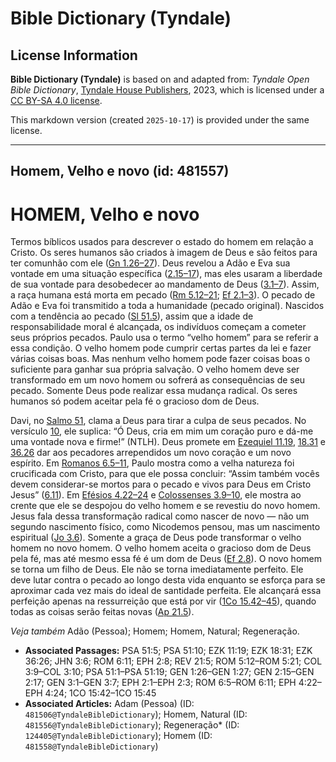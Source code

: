 # Bible Dictionary (Tyndale)

## License Information

**Bible Dictionary (Tyndale)** is based on and adapted from: _Tyndale Open Bible Dictionary_, [Tyndale House Publishers](https://tyndaleopenresources.com/), 2023, which is licensed under a [CC BY-SA 4.0 license](https://creativecommons.org/licenses/by-sa/4.0/legalcode.en).

This markdown version (created `2025-10-17`) is provided under the same license.



--------------------------------

## Homem, Velho e novo (id: 481557)

HOMEM, Velho e novo
===================

Termos bíblicos usados para descrever o estado do homem em relação a Cristo. Os seres humanos são criados à imagem de Deus e são feitos para ter comunhão com ele ([Gn 1\.26–27](https://ref.ly/Gen1:26-Gen1:27)). Deus revelou a Adão e Eva sua vontade em uma situação específica ([2\.15–17](https://ref.ly/Gen2:15-Gen2:17)), mas eles usaram a liberdade de sua vontade para desobedecer ao mandamento de Deus ([3\.1–7](https://ref.ly/Gen3:1-Gen3:7)). Assim, a raça humana está morta em pecado ([Rm 5\.12–21](https://ref.ly/Rom5:12-Rom5:21); [Ef 2\.1–3](https://ref.ly/Eph2:1-Eph2:3)). O pecado de Adão e Eva foi transmitido a toda a humanidade (pecado original). Nascidos com a tendência ao pecado ([Sl 51\.5](https://ref.ly/Ps51:5)), assim que a idade de responsabilidade moral é alcançada, os indivíduos começam a cometer seus próprios pecados. Paulo usa o termo “velho homem” para se referir a essa condição. O velho homem pode cumprir certas partes da lei e fazer várias coisas boas. Mas nenhum velho homem pode fazer coisas boas o suficiente para ganhar sua própria salvação. O velho homem deve ser transformado em um novo homem ou sofrerá as consequências de seu pecado. Somente Deus pode realizar essa mudança radical. Os seres humanos só podem aceitar pela fé o gracioso dom de Deus.

Davi, no [Salmo 51](https://ref.ly/Ps51:1-Ps51:19), clama a Deus para tirar a culpa de seus pecados. No versículo [10](https://ref.ly/Ps51:10), ele suplica: “Ó Deus, cria em mim um coração puro e dá\-me uma vontade nova e firme!” (NTLH). Deus promete em [Ezequiel 11\.19](https://ref.ly/Ezek11:19), [18\.31](https://ref.ly/Ezek18:31) e [36\.26](https://ref.ly/Ezek36:26) dar aos pecadores arrependidos um novo coração e um novo espírito. Em [Romanos 6\.5–11](https://ref.ly/Rom6:5-Rom6:11), Paulo mostra como a velha natureza foi crucificada com Cristo, para que ele possa concluir: “Assim também vocês devem considerar\-se mortos para o pecado e vivos para Deus em Cristo Jesus” ([6\.11](https://ref.ly/Rom6:11)). Em [Efésios 4\.22–24](https://ref.ly/Eph4:22-Eph4:24) e [Colossenses 3\.9–10](https://ref.ly/Col3:9-Col3:10), ele mostra ao crente que ele se despojou do velho homem e se revestiu do novo homem. Jesus fala dessa transformação radical como nascer de novo — não um segundo nascimento físico, como Nicodemos pensou, mas um nascimento espiritual ([Jo 3\.6](https://ref.ly/John3:6)). Somente a graça de Deus pode transformar o velho homem no novo homem. O velho homem aceita o gracioso dom de Deus pela fé, mas até mesmo essa fé é um dom de Deus ([Ef 2\.8](https://ref.ly/Eph2:8)). O novo homem se torna um filho de Deus. Ele não se torna imediatamente perfeito. Ele deve lutar contra o pecado ao longo desta vida enquanto se esforça para se aproximar cada vez mais do ideal de santidade perfeita. Ele alcançará essa perfeição apenas na ressurreição que está por vir ([1Co 15\.42–45](https://ref.ly/1Cor15:42-1Cor15:45)), quando todas as coisas serão feitas novas ([Ap 21\.5](https://ref.ly/Rev21:5)).

*Veja também* Adão (Pessoa); Homem; Homem, Natural; Regeneração.

* **Associated Passages:** PSA 51:5; PSA 51:10; EZK 11:19; EZK 18:31; EZK 36:26; JHN 3:6; ROM 6:11; EPH 2:8; REV 21:5; ROM 5:12–ROM 5:21; COL 3:9–COL 3:10; PSA 51:1–PSA 51:19; GEN 1:26–GEN 1:27; GEN 2:15–GEN 2:17; GEN 3:1–GEN 3:7; EPH 2:1–EPH 2:3; ROM 6:5–ROM 6:11; EPH 4:22–EPH 4:24; 1CO 15:42–1CO 15:45
* **Associated Articles:** Adam (Pessoa) (ID: `481506@TyndaleBibleDictionary`); Homem, Natural (ID: `481556@TyndaleBibleDictionary`); Regeneração* (ID: `124405@TyndaleBibleDictionary`); Homem (ID: `481558@TyndaleBibleDictionary`)

